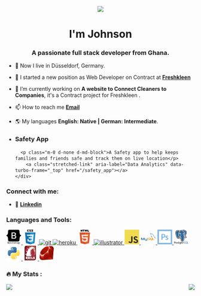 <p align="center">
  <img src="https://capsule-render.vercel.app/api?text=Hello!🕹️&fontColor=000000&animation=fadeIn&type=waving&color=gradient&height=250"/>
</p>


<h1 align="center">I'm Johnson</h1>
<h3 align="center">A passionate full stack developer from Ghana.</h3>

- 📍 Now I live in Düsseldorf, Germany.

- 📄 I started a new position as Web Developer on Contract at **[Freshkleen](https://www.freshclean.fr/)**

- 🔭 I’m currently working on **A website to Connect Cleaners to Companies**, it's  a Contract project for Freshkleen .

- 📫 How to reach me **[Email](johnsondarko365@gmail.com)**

- 🌎 My languages **English: Native | German: Intermediate**.
-
    <div class="col-9 col-md-12">
      <div class="card-body p-0 px-md-3 pt-md-24 pb-md-32 h-100 d-flex flex-row flex-md-column align-items-center align-items-md-start">
        <h3 class="m-0 mb-md-3 base-font-family fs-15 fs-md-18 fw-bold">Safety App</h3>

        <p class="m-0 d-none d-md-block">A Safety app to help keeps families and friends safe and track them on live location</p>
          <a class="stretched-link" aria-label="Data Analytics" data-turbo-frame="_top" href="/safety_app"></a>
      </div>
    </div>

<h3 align="left">Connect with me:</h3>



- 📄 **[Linkedin](https://www.linkedin.com/in/johnson-kwabena-darko-2a4237194/)**


<h3 align="left">Languages and Tools:</h3>
<p align="left"> <a href="https://getbootstrap.com" target="_blank" rel="noreferrer"> <img src="https://raw.githubusercontent.com/devicons/devicon/master/icons/bootstrap/bootstrap-plain-wordmark.svg" alt="bootstrap" width="40" height="40"/> </a> <a href="https://www.w3schools.com/css/" target="_blank" rel="noreferrer"> <img src="https://raw.githubusercontent.com/devicons/devicon/master/icons/css3/css3-original-wordmark.svg" alt="css3" width="40" height="40"/> </a> <a href="https://git-scm.com/" target="_blank" rel="noreferrer"> <img src="https://www.vectorlogo.zone/logos/git-scm/git-scm-icon.svg" alt="git" width="40" height="40"/> </a> <a href="https://heroku.com" target="_blank" rel="noreferrer"> <img src="https://www.vectorlogo.zone/logos/heroku/heroku-icon.svg" alt="heroku" width="40" height="40"/> </a> <a href="https://www.w3.org/html/" target="_blank" rel="noreferrer"> <img src="https://raw.githubusercontent.com/devicons/devicon/master/icons/html5/html5-original-wordmark.svg" alt="html5" width="40" height="40"/> </a> <a href="https://www.adobe.com/in/products/illustrator.html" target="_blank" rel="noreferrer"> <img src="https://www.vectorlogo.zone/logos/adobe_illustrator/adobe_illustrator-icon.svg" alt="illustrator" width="40" height="40"/> </a> <a href="https://developer.mozilla.org/en-US/docs/Web/JavaScript" target="_blank" rel="noreferrer"> <img src="https://raw.githubusercontent.com/devicons/devicon/master/icons/javascript/javascript-original.svg" alt="javascript" width="40" height="40"/> </a> <a href="https://www.mysql.com/" target="_blank" rel="noreferrer"> <img src="https://raw.githubusercontent.com/devicons/devicon/master/icons/mysql/mysql-original-wordmark.svg" alt="mysql" width="40" height="40"/> </a> <a href="https://www.photoshop.com/en" target="_blank" rel="noreferrer"> <img src="https://raw.githubusercontent.com/devicons/devicon/master/icons/photoshop/photoshop-line.svg" alt="photoshop" width="40" height="40"/> </a> <a href="https://www.postgresql.org" target="_blank" rel="noreferrer"> <img src="https://raw.githubusercontent.com/devicons/devicon/master/icons/postgresql/postgresql-original-wordmark.svg" alt="postgresql" width="40" height="40"/> </a> <a href="https://www.python.org" target="_blank" rel="noreferrer"> <img src="https://raw.githubusercontent.com/devicons/devicon/master/icons/python/python-original.svg" alt="python" width="40" height="40"/> </a> <a href="https://rubyonrails.org" target="_blank" rel="noreferrer"> <img src="https://raw.githubusercontent.com/devicons/devicon/master/icons/rails/rails-original-wordmark.svg" alt="rails" width="40" height="40"/> </a> <a href="https://www.ruby-lang.org/en/" target="_blank" rel="noreferrer"> <img src="https://raw.githubusercontent.com/devicons/devicon/master/icons/ruby/ruby-original.svg" alt="ruby" width="40" height="40"/> </a> </p>

### :fire: My Stats :
<div style="display: inline_block">
    <img height="164em" src="https://github-readme-stats-sigma-five.vercel.app/api?username=johnson-darko&count_private=true?&bg_color=000000&text_color=FFFFFF&title_color=feaf00"></a> 	<img align="right"src="https://github-readme-stats-sigma-five.vercel.app/api/top-langs/?username=raquelciusz&layout=compact&bg_color=000000&text_color=FFFFFF&title_color=feaf00"></a>
</div>

<!---
johnson-darko/johnson-darko is a ✨ special ✨ repository because its `README.md` (this file) appears on your GitHub profile.
You can click the Preview link to take a look at your changes.
--->
